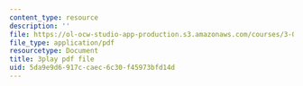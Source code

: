 ```yaml
---
content_type: resource
description: ''
file: https://ol-ocw-studio-app-production.s3.amazonaws.com/courses/3-091sc-introduction-to-solid-state-chemistry-fall-2010/5da9e9d6917ccaec6c30f45973bfd14d_IKJJ1SiMbjg.pdf
file_type: application/pdf
resourcetype: Document
title: 3play pdf file
uid: 5da9e9d6-917c-caec-6c30-f45973bfd14d
---
```

